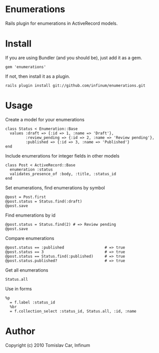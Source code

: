 Enumerations
==========

Rails plugin for enumerations in ActiveRecord models.

Install
=======

If you are using Bundler (and you should be), just add it as a gem.

    gem 'enumerations'

If not, then install it as a plugin.
    
    rails plugin install git://github.com/infinum/enumerations.git

Usage
=====

Create a model for your enumerations

    class Status < Enumeration::Base
      values :draft => {:id => 1, :name => 'Draft'},
             :review_pending => {:id => 2, :name => 'Review pending'},
             :published => {:id => 3, :name => 'Published'}  
    end

Include enumerations for integer fields in other models

    class Post < ActiveRecord::Base
      enumeration :status
      validates_presence_of :body, :title, :status_id
    end

Set enumerations, find enumerations by symbol

    @post = Post.first
    @post.status = Status.find(:draft)
    @post.save

Find enumerations by id

    @post.status = Status.find(2) # => Review pending
    @post.save

Compare enumerations

    @post.status == :published                  # => true
    @post.status == 3                           # => true
    @post.status == Status.find(:published)     # => true
    @post.status.published?                     # => true

Get all enumerations

    Status.all

Use in forms

    %p
      = f.label :status_id
      %br
      = f.collection_select :status_id, Status.all, :id, :name

Author
======

Copyright (c) 2010 Tomislav Car, Infinum

